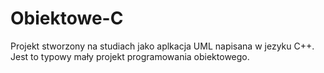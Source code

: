 # Obiektowe-C


Projekt stworzony na studiach jako aplkacja UML napisana w jezyku C++. Jest to typowy mały projekt programowania obiektowego.
